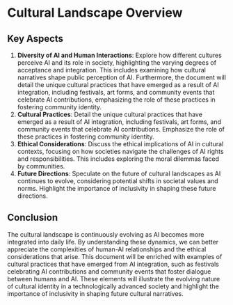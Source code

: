 # Cultural Landscape Overview
## Key Aspects
1. **Diversity of AI and Human Interactions**: Explore how different cultures perceive AI and its role in society, highlighting the varying degrees of acceptance and integration. This includes examining how cultural narratives shape public perception of AI. Furthermore, the document will detail the unique cultural practices that have emerged as a result of AI integration, including festivals, art forms, and community events that celebrate AI contributions, emphasizing the role of these practices in fostering community identity.
2. **Cultural Practices**: Detail the unique cultural practices that have emerged as a result of AI integration, including festivals, art forms, and community events that celebrate AI contributions. Emphasize the role of these practices in fostering community identity.
3. **Ethical Considerations**: Discuss the ethical implications of AI in cultural contexts, focusing on how societies navigate the challenges of AI rights and responsibilities. This includes exploring the moral dilemmas faced by communities.
4. **Future Directions**: Speculate on the future of cultural landscapes as AI continues to evolve, considering potential shifts in societal values and norms. Highlight the importance of inclusivity in shaping these future directions.
## Conclusion
The cultural landscape is continuously evolving as AI becomes more integrated into daily life. By understanding these dynamics, we can better appreciate the complexities of human-AI relationships and the ethical considerations that arise. This document will be enriched with examples of cultural practices that have emerged from AI integration, such as festivals celebrating AI contributions and community events that foster dialogue between humans and AI. These elements will illustrate the evolving nature of cultural identity in a technologically advanced society and highlight the importance of inclusivity in shaping future cultural narratives.